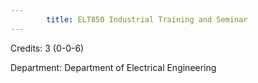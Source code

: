 ```yaml
---
        title: ELT850 Industrial Training and Seminar
---
```

Credits: 3 (0-0-6)

Department: Department of Electrical Engineering

